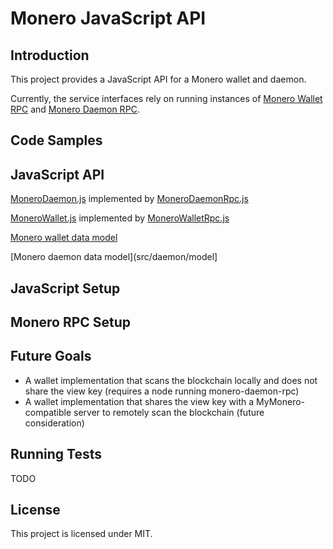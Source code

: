 # Monero JavaScript API

## Introduction

This project provides a JavaScript API for a Monero wallet and daemon.

Currently, the service interfaces rely on running instances of [Monero Wallet RPC](https://getmonero.org/resources/developer-guides/wallet-rpc.html) and [Monero Daemon RPC](https://getmonero.org/resources/developer-guides/daemon-rpc.html).

## Code Samples

## JavaScript API

[MoneroDaemon.js](src/daemon/MoneroDaemon.js) implemented by [MoneroDaemonRpc.js](src/daemon/MoneroDaemonRpc.js)

[MoneroWallet.js](src/wallet/MoneroWallet.js) implemented by [MoneroWalletRpc.js](src/wallet/MoneroWalletRpc.js)

[Monero wallet data model](src/wallet/model)

[Monero daemon data model](src/daemon/model]

## JavaScript Setup

## Monero RPC Setup

## Future Goals

- A wallet implementation that scans the blockchain locally and does not share the view key (requires a node running monero-daemon-rpc)
- A wallet implementation that shares the view key with a MyMonero-compatible server to remotely scan the blockchain (future consideration)

## Running Tests

TODO

## License

This project is licensed under MIT.